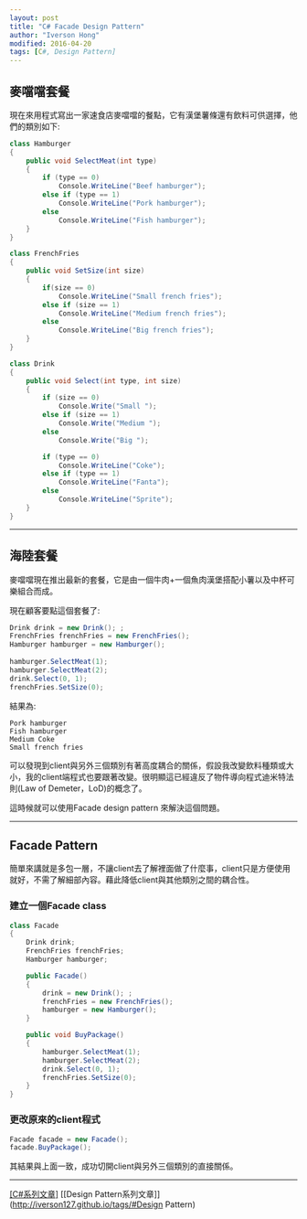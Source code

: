 ```yaml
---
layout: post
title: "C# Facade Design Pattern"
author: "Iverson Hong"
modified: 2016-04-20
tags: [C#, Design Pattern]
---
```


## 麥噹噹套餐 ##

現在來用程式寫出一家速食店麥噹噹的餐點，它有漢堡薯條還有飲料可供選擇，他們的類別如下:

~~~csharp
class Hamburger
{
    public void SelectMeat(int type)
    {
        if (type == 0)
            Console.WriteLine("Beef hamburger");
        else if (type == 1)
            Console.WriteLine("Pork hamburger");
        else
            Console.WriteLine("Fish hamburger");
    }
}
~~~

~~~csharp
class FrenchFries
{
    public void SetSize(int size)
    {
        if(size == 0)
            Console.WriteLine("Small french fries");
        else if (size == 1)
            Console.WriteLine("Medium french fries");
        else
            Console.WriteLine("Big french fries");
    }
}
~~~

~~~csharp
class Drink
{
    public void Select(int type, int size)
    {
        if (size == 0)
            Console.Write("Small ");
        else if (size == 1)
            Console.Write("Medium ");
        else
            Console.Write("Big ");

        if (type == 0)
            Console.WriteLine("Coke");
        else if (type == 1)
            Console.WriteLine("Fanta");
        else
            Console.WriteLine("Sprite");
    }
}
~~~

----------

## 海陸套餐 ##

麥噹噹現在推出最新的套餐，它是由一個牛肉+一個魚肉漢堡搭配小薯以及中杯可樂組合而成。

現在顧客要點這個套餐了:

~~~csharp
Drink drink = new Drink(); ;
FrenchFries frenchFries = new FrenchFries();
Hamburger hamburger = new Hamburger();
 
hamburger.SelectMeat(1);
hamburger.SelectMeat(2);
drink.Select(0, 1);
frenchFries.SetSize(0);
~~~

結果為:

    Pork hamburger
    Fish hamburger
    Medium Coke
    Small french fries

可以發現到client與另外三個類別有著高度耦合的關係，假設我改變飲料種類或大小，我的client端程式也要跟著改變。很明顯這已經違反了物件導向程式迪米特法則(Law of Demeter，LoD)的概念了。

這時候就可以使用Facade design pattern 來解決這個問題。

----------

## Facade Pattern ##

簡單來講就是多包一層，不讓client去了解裡面做了什麼事，client只是方便使用就好，不需了解細部內容。藉此降低client與其他類別之間的耦合性。

### 建立一個Facade class ###

~~~csharp
class Facade
{
    Drink drink;
    FrenchFries frenchFries;
    Hamburger hamburger;

    public Facade()
    {
        drink = new Drink(); ;
        frenchFries = new FrenchFries();
        hamburger = new Hamburger();
    }

    public void BuyPackage()
    {
        hamburger.SelectMeat(1);
        hamburger.SelectMeat(2);
        drink.Select(0, 1);
        frenchFries.SetSize(0);
    }
}
~~~

### 更改原來的client程式 ###

~~~csharp
Facade facade = new Facade();
facade.BuyPackage();
~~~

其結果與上面一致，成功切開client與另外三個類別的直接關係。

----------

[[C#系列文章]](http://iverson127.github.io/tags/#C#) [[Design Pattern系列文章]](http://iverson127.github.io/tags/#Design Pattern)